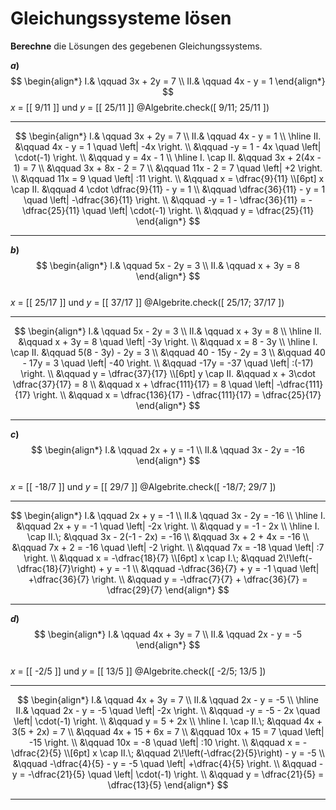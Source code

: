 <!--
version:  0.0.1
language: de


@style
main > *:not(:last-child) {
  margin-bottom: 3rem;
}

input {
    text-align: center;
}

.flex-container {
    display: flex;
    flex-wrap: wrap;
    align-items: stretch;
    gap: 20px;
}

.flex-child {
    flex: 1;
    min-width: 350px;
    margin-right: 20px;
}

@media (max-width: 400px) {
    .flex-child {
        flex: 100%;
        margin-right: 0;
    }
}
@end

formula: \carry   \textcolor{red}{\scriptsize #1}
formula: \digit   \rlap{\carry{#1}}\phantom{#2}#2
formula: \permil  \text{‰}

import: https://raw.githubusercontent.com/LiaTemplates/Tikz-Jax/main/README.md

script: https://cdn.jsdelivr.net/gh/LiaTemplates/Tikz-Jax@main/dist/index.js

import: https://raw.githubusercontent.com/liaTemplates/algebrite/master/README.md


tags: Gleichungssysteme, Bruchrechnung, negative Zahlen, mittel, normal, Berechnen

comment: Löse Gleichungssysteme mit rationalen Zahlen.

author: Martin Lommatzsch

-->




# Gleichungssysteme lösen


**Berechne** die Lösungen des gegebenen Gleichungssystems.







<section class="flex-container">
<div class="flex-child">

<!-- data-solution-button="5"-->
__$a)\;\;$__  
$$
\begin{align*}
I.& \qquad 3x + 2y = 7 \\  
II.& \qquad 4x - y = 1  
\end{align*}
$$
$x$ = [[  9/11  ]] und  $y$ = [[  25/11  ]] 
@Algebrite.check([ 9/11; 25/11 ])
************
$$
\begin{align*}
I.& \qquad 3x + 2y = 7 \\  
II.& \qquad 4x - y = 1   \\ \hline
II. &\qquad 4x - y = 1 \quad \left| -4x \right. \\
&\qquad -y = 1 - 4x \quad \left| \cdot(-1) \right. \\
&\qquad y = 4x - 1 \\ \hline
I. \cap II. &\qquad 3x + 2(4x - 1) = 7 \\
&\qquad 3x + 8x - 2 = 7 \\
&\qquad 11x - 2 = 7 \quad \left| +2 \right. \\
&\qquad 11x = 9 \quad \left| :11 \right. \\
&\qquad x = \dfrac{9}{11} \\[6pt]
x \cap II. &\qquad 4 \cdot \dfrac{9}{11} - y = 1 \\
&\qquad \dfrac{36}{11} - y = 1 \quad \left| -\dfrac{36}{11} \right. \\
&\qquad -y = 1 - \dfrac{36}{11} = -\dfrac{25}{11} \quad \left| \cdot(-1) \right. \\
&\qquad y = \dfrac{25}{11}
\end{align*}
$$
************

</div>
<div class="flex-child">



<!-- data-solution-button="5"-->
__$b)\;\;$__  
$$
\begin{align*}
I.& \qquad 5x - 2y = 3 \\  
II.& \qquad x + 3y = 8  
\end{align*}
$$  
$x$ = [[  25/17  ]] und  $y$ = [[  37/17  ]] 
@Algebrite.check([ 25/17; 37/17 ])
************
$$
\begin{align*}
I.& \qquad 5x - 2y = 3 \\  
II.& \qquad x + 3y = 8  \\ \hline
II. &\qquad x + 3y = 8 \quad \left| -3y \right. \\
&\qquad x = 8 - 3y \\ \hline
I. \cap II. &\qquad 5(8 - 3y) - 2y = 3 \\
&\qquad 40 - 15y - 2y = 3 \\
&\qquad 40 - 17y = 3 \quad \left| -40 \right. \\
&\qquad -17y = -37 \quad \left| :(-17) \right. \\
&\qquad y = \dfrac{37}{17} \\[6pt]
y \cap II. &\qquad x + 3\cdot \dfrac{37}{17} = 8 \\
&\qquad x + \dfrac{111}{17} = 8 \quad \left| -\dfrac{111}{17} \right. \\
&\qquad x = \dfrac{136}{17} - \dfrac{111}{17} = \dfrac{25}{17}
\end{align*}
$$
************

</div>
<div class="flex-child">

<!-- data-solution-button="5"-->
__$c)\;\;$__  
$$
\begin{align*}
I.& \qquad 2x + y = -1 \\  
II.& \qquad 3x - 2y = -16  
\end{align*}
$$  
$x$ = [[  -18/7  ]]  und  $y$ = [[  29/7  ]] 
@Algebrite.check([ -18/7; 29/7 ])
************
$$
\begin{align*}
I.& \qquad 2x + y = -1 \\  
II.& \qquad 3x - 2y = -16  \\ \hline
I. &\qquad 2x + y = -1 \quad \left| -2x \right. \\
&\qquad y = -1 - 2x \\ \hline
I. \cap II.\; &\qquad 3x - 2(-1 - 2x) = -16 \\
&\qquad 3x + 2 + 4x = -16 \\
&\qquad 7x + 2 = -16 \quad \left| -2 \right. \\
&\qquad 7x = -18 \quad \left| :7 \right. \\
&\qquad x = -\dfrac{18}{7} \\[6pt]
x \cap I.\; &\qquad 2\!\left(-\dfrac{18}{7}\right) + y = -1 \\
&\qquad -\dfrac{36}{7} + y = -1 \quad \left| +\dfrac{36}{7} \right. \\
&\qquad y = -\dfrac{7}{7} + \dfrac{36}{7} = \dfrac{29}{7}
\end{align*}
$$
************


</div>
<div class="flex-child">

<!-- data-solution-button="5"-->
__$d)\;\;$__  
$$
\begin{align*}
I.& \qquad 4x + 3y = 7 \\  
II.& \qquad 2x - y = -5  
\end{align*}
$$  
$x$ = [[  -2/5  ]]   und  $y$ = [[  13/5  ]] 
@Algebrite.check([ -2/5; 13/5 ])
************
$$
\begin{align*}
I.& \qquad 4x + 3y = 7 \\  
II.& \qquad 2x - y = -5   \\ \hline
II.& \qquad 2x - y = -5 \quad \left| -2x \right. \\
&\qquad -y = -5 - 2x \quad \left| \cdot(-1) \right. \\
&\qquad y = 5 + 2x \\ \hline
I. \cap II.\; &\qquad 4x + 3(5 + 2x) = 7 \\
&\qquad 4x + 15 + 6x = 7 \\
&\qquad 10x + 15 = 7 \quad \left| -15 \right. \\
&\qquad 10x = -8 \quad \left| :10 \right. \\
&\qquad x = -\dfrac{2}{5} \\[6pt]
x \cap II.\; &\qquad 2\!\left(-\dfrac{2}{5}\right) - y = -5 \\
&\qquad -\dfrac{4}{5} - y = -5 \quad \left| +\dfrac{4}{5} \right. \\
&\qquad -y = -\dfrac{21}{5} \quad \left| \cdot(-1) \right. \\
&\qquad y = \dfrac{21}{5} = \dfrac{13}{5}
\end{align*}
$$
************

</div>
</section>






